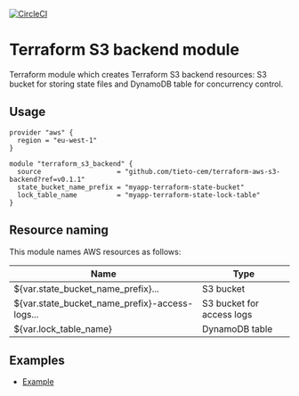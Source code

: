 [![CircleCI](https://circleci.com/gh/tieto-cem/terraform-aws-s3-backend.svg?style=shield&circle-token=d3789dd28673fbbd6642eb9701a2f0118cf3e904)](https://circleci.com/gh/tieto-cem/terraform-aws-s3-backend)

Terraform S3 backend module
===========================================

Terraform module which creates Terraform S3 backend resources: S3 bucket for storing state files
and DynamoDB table for concurrency control.

Usage
-----

```hcl
provider "aws" {
  region = "eu-west-1"
}

module "terraform_s3_backend" {
  source                   = "github.com/tieto-cem/terraform-aws-s3-backend?ref=v0.1.1"
  state_bucket_name_prefix = "myapp-terraform-state-bucket"
  lock_table_name          = "myapp-terraform-state-lock-table"
}
```

Resource naming
---------------

This module names AWS resources as follows:

| Name                                          | Type                      | 
|-----------------------------------------------|---------------------------|
|${var.state_bucket_name_prefix}...             | S3 bucket                 |
|${var.state_bucket_name_prefix}-access-logs... | S3 bucket for access logs |
|${var.lock_table_name}                         | DynamoDB table            |


Examples
-------

* [Example](https://github.com/tieto-cem/terraform-aws-s3-backend/tree/master/example)